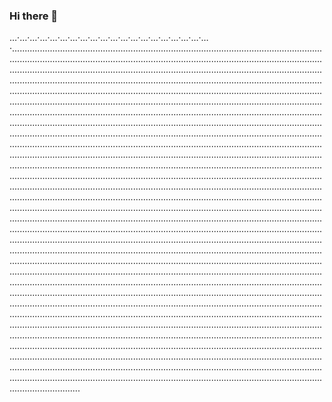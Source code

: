 ### Hi there 👋

…·…·…·…·…·…·…·…·…·…·…·…·…·…·…·…·…·…·…·…·...........................................................................................................................................................................................................................................................................................................................................................................................................................................................................................................................................................................................................................................................................................................................................................................................................................................................................................................................................................................................................................................................................................................................................................................................................................................................................................................................................................................................................................................................................................................................................................................................................................................................................................................................................................................................................................................................................................................................................................................................................................................................................................................................................................................................................................................................................................................................................................................................................................................................................................................................................................................................................................................................................................................................................................................................................................................................................................................................................................................................................................................................................................................................................................................................................................................................................................................................................................................................................................................................................................................................................................................................................................................................................................................................................................................................................................................................................................................................................................................................................................................................................................................................................................